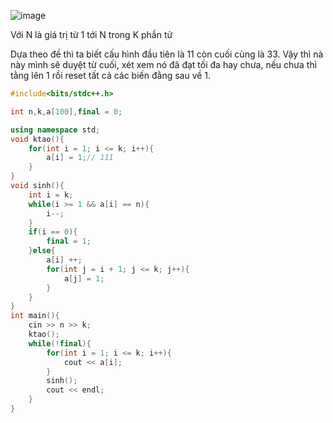 ![image](https://github.com/user-attachments/assets/c3bca24a-4a95-45e7-8de6-8aa367108645)

Với N là giá trị từ 1 tới N trong K phần tử

Dựa theo đề thì ta biết cấu hình đầu tiên là 11 còn cuối cùng là 33. Vậy thì nà này mình sẽ duyệt từ cuối, xét xem nó đã đạt tối đa hay chưa, nếu chưa thì tằng lên 1 rồi reset tất cả các biến đằng sau về 1.

```cpp
#include<bits/stdc++.h>

int n,k,a[100],final = 0;

using namespace std;
void ktao(){
    for(int i = 1; i <= k; i++){
        a[i] = 1;// 111
    }
}
void sinh(){
    int i = k;
    while(i >= 1 && a[i] == n){
        i--;
    }
    if(i == 0){
        final = 1;
    }else{
        a[i] ++;
        for(int j = i + 1; j <= k; j++){
            a[j] = 1;
        }
    }
}
int main(){
    cin >> n >> k;
    ktao();
    while(!final){
        for(int i = 1; i <= k; i++){
            cout << a[i];
        }
        sinh();
        cout << endl;
    }
}
```
